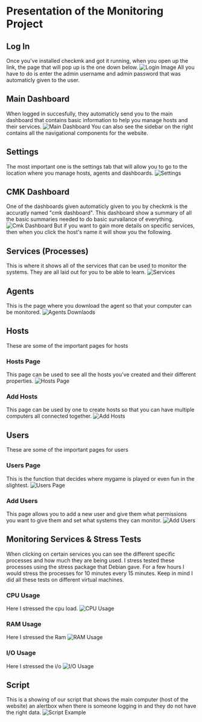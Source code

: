 
# Presentation of the Monitoring Project

## Log In
Once you've installed checkmk and got it running, when you open up the link, the page that will pop up is the one down below.
![Login Image](./presentationImages/login.png)
All you have to do is enter the admin username and admin password that was automaticly given to the user.
## Main Dashboard
When logged in succesfully, they automaticly send you to the main dashboard that contains basic information to help you manage hosts and their services.
![Main Dashboard](./presentationImages/maindashboard.png)
You can also see the sidebar on the right contains all the navigational components for the website.
## Settings
The most important one is the settings tab that will allow you to go to the location where you manage hosts, agents and dashboards.
![Settings](./presentationImages/settings.png)
## CMK Dashboard
One of the dashboards given automaticly given to you by checkmk is the accuratly named "cmk dashboard". This dashboard show a summary of all the basic summaries needed to do basic survailance of everything.
![Cmk Dashboard](./presentationImages/cmkdashboard.png)
But if you want to gain more details on specific services, then when you click the host's name it will show you the following.
## Services (Processes)
This is where it shows all of the services that can be used to monitor the systems. They are all laid out for you to be able to learn.
![Services](./presentationImages/services.png)
## Agents
This is the page where you download the agent so that your computer can be monitored.
![Agents Downlaods](./presentationImages/agents.png)
## Hosts
These are some of the important pages for hosts
### Hosts Page 
This page can be used to see all the hosts you've created and their different properties.
![Hosts Page](./presentationImages/hosts.png)
### Add Hosts
This page can be used by one to create hosts so that you can have multiple computers all connected together.
![Add Hosts](./presentationImages/addhosts.png)
## Users
These are some of the important pages for users
### Users Page
This is the function that decides where mygame is played or even fun in the slightest.
![Users Page](./presentationImages/users.png)
### Add Users
This page allows you to add a new user and give them what permissions you want to give them and set what systems they can monitor.
![Add Users](./presentationImages/adduser.png)
## Monitoring Services & Stress Tests
When clicking on certain services you can see the different specific processes and how much they are being used. I stress tested these processes using the stress package that Debian gave. For a few hours I would stress the processes for 10 minutes every 15 minutes. Keep in mind I did all these tests on different virtual machines.
### CPU Usage
Here I stressed the cpu load.
![CPU Usage](./presentationImages/cpustress.png)
### RAM Usage
Here I stressed the Ram
![RAM Usage](./presentationImages/ramstress.png)
### I/O Usage
Here I stressed the i/o
![I/O Usage](./presentationImages/iostress.png)
## Script
This is a showing of our script that shows the main computer (host of the website) an alertbox when there is someone logging in and they do not have the right data.
![Script Example](./presentationImages/script.jpg)

